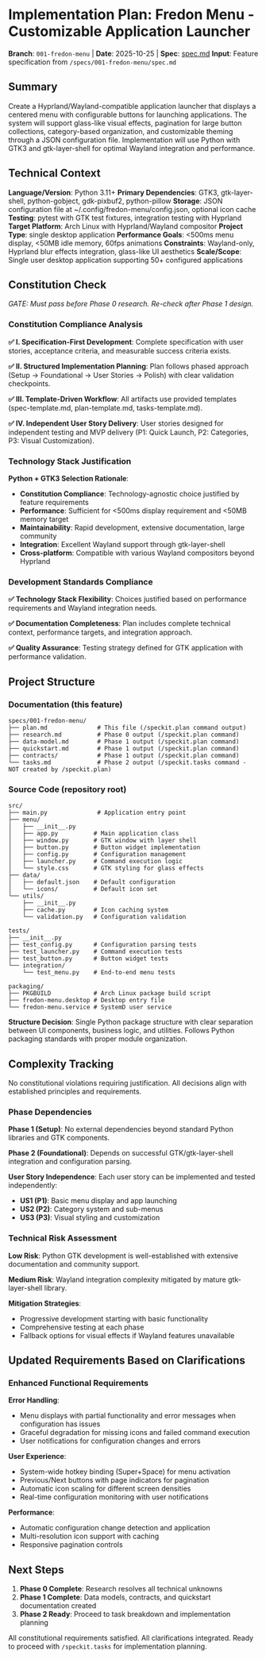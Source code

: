 # Implementation Plan: Fredon Menu - Customizable Application Launcher

**Branch**: `001-fredon-menu` | **Date**: 2025-10-25 | **Spec**: [spec.md](spec.md)
**Input**: Feature specification from `/specs/001-fredon-menu/spec.md`

## Summary

Create a Hyprland/Wayland-compatible application launcher that displays a centered menu with configurable buttons for launching applications. The system will support glass-like visual effects, pagination for large button collections, category-based organization, and customizable theming through a JSON configuration file. Implementation will use Python with GTK3 and gtk-layer-shell for optimal Wayland integration and performance.

## Technical Context

**Language/Version**: Python 3.11+
**Primary Dependencies**: GTK3, gtk-layer-shell, python-gobject, gdk-pixbuf2, python-pillow
**Storage**: JSON configuration file at ~/.config/fredon-menu/config.json, optional icon cache
**Testing**: pytest with GTK test fixtures, integration testing with Hyprland
**Target Platform**: Arch Linux with Hyprland/Wayland compositor
**Project Type**: single desktop application
**Performance Goals**: <500ms menu display, <50MB idle memory, 60fps animations
**Constraints**: Wayland-only, Hyprland blur effects integration, glass-like UI aesthetics
**Scale/Scope**: Single user desktop application supporting 50+ configured applications

## Constitution Check

*GATE: Must pass before Phase 0 research. Re-check after Phase 1 design.*

### Constitution Compliance Analysis

**✅ I. Specification-First Development**: Complete specification with user stories, acceptance criteria, and measurable success criteria exists.

**✅ II. Structured Implementation Planning**: Plan follows phased approach (Setup → Foundational → User Stories → Polish) with clear validation checkpoints.

**✅ III. Template-Driven Workflow**: All artifacts use provided templates (spec-template.md, plan-template.md, tasks-template.md).

**✅ IV. Independent User Story Delivery**: User stories designed for independent testing and MVP delivery (P1: Quick Launch, P2: Categories, P3: Visual Customization).

### Technology Stack Justification

**Python + GTK3 Selection Rationale**:
- **Constitution Compliance**: Technology-agnostic choice justified by feature requirements
- **Performance**: Sufficient for <500ms display requirement and <50MB memory target
- **Maintainability**: Rapid development, extensive documentation, large community
- **Integration**: Excellent Wayland support through gtk-layer-shell
- **Cross-platform**: Compatible with various Wayland compositors beyond Hyprland

### Development Standards Compliance

**✅ Technology Stack Flexibility**: Choices justified based on performance requirements and Wayland integration needs.

**✅ Documentation Completeness**: Plan includes complete technical context, performance targets, and integration approach.

**✅ Quality Assurance**: Testing strategy defined for GTK application with performance validation.

## Project Structure

### Documentation (this feature)

```text
specs/001-fredon-menu/
├── plan.md              # This file (/speckit.plan command output)
├── research.md          # Phase 0 output (/speckit.plan command)
├── data-model.md        # Phase 1 output (/speckit.plan command)
├── quickstart.md        # Phase 1 output (/speckit.plan command)
├── contracts/           # Phase 1 output (/speckit.plan command)
└── tasks.md             # Phase 2 output (/speckit.tasks command - NOT created by /speckit.plan)
```

### Source Code (repository root)

```text
src/
├── main.py              # Application entry point
├── menu/
│   ├── __init__.py
│   ├── app.py          # Main application class
│   ├── window.py       # GTK window with layer shell
│   ├── button.py       # Button widget implementation
│   ├── config.py       # Configuration management
│   ├── launcher.py     # Command execution logic
│   └── style.css       # GTK styling for glass effects
├── data/
│   ├── default.json    # Default configuration
│   └── icons/          # Default icon set
└── utils/
    ├── __init__.py
    ├── cache.py        # Icon caching system
    └── validation.py   # Configuration validation

tests/
├── __init__.py
├── test_config.py      # Configuration parsing tests
├── test_launcher.py    # Command execution tests
├── test_button.py      # Button widget tests
└── integration/
    └── test_menu.py    # End-to-end menu tests

packaging/
├── PKGBUILD            # Arch Linux package build script
├── fredon-menu.desktop # Desktop entry file
└── fredon-menu.service # SystemD user service
```

**Structure Decision**: Single Python package structure with clear separation between UI components, business logic, and utilities. Follows Python packaging standards with proper module organization.

## Complexity Tracking

No constitutional violations requiring justification. All decisions align with established principles and requirements.

### Phase Dependencies

**Phase 1 (Setup)**: No external dependencies beyond standard Python libraries and GTK components.

**Phase 2 (Foundational)**: Depends on successful GTK/gtk-layer-shell integration and configuration parsing.

**User Story Independence**: Each user story can be implemented and tested independently:
- **US1 (P1)**: Basic menu display and app launching
- **US2 (P2)**: Category system and sub-menus
- **US3 (P3)**: Visual styling and customization

### Technical Risk Assessment

**Low Risk**: Python GTK development is well-established with extensive documentation and community support.

**Medium Risk**: Wayland integration complexity mitigated by mature gtk-layer-shell library.

**Mitigation Strategies**:
- Progressive development starting with basic functionality
- Comprehensive testing at each phase
- Fallback options for visual effects if Wayland features unavailable

## Updated Requirements Based on Clarifications

### Enhanced Functional Requirements

**Error Handling**:
- Menu displays with partial functionality and error messages when configuration has issues
- Graceful degradation for missing icons and failed command execution
- User notifications for configuration changes and errors

**User Experience**:
- System-wide hotkey binding (Super+Space) for menu activation
- Previous/Next buttons with page indicators for pagination
- Automatic icon scaling for different screen densities
- Real-time configuration monitoring with user notifications

**Performance**:
- Automatic configuration change detection and application
- Multi-resolution icon support with caching
- Responsive pagination controls

## Next Steps

1. **Phase 0 Complete**: Research resolves all technical unknowns
2. **Phase 1 Complete**: Data models, contracts, and quickstart documentation created
3. **Phase 2 Ready**: Proceed to task breakdown and implementation planning

All constitutional requirements satisfied. All clarifications integrated. Ready to proceed with `/speckit.tasks` for implementation planning.